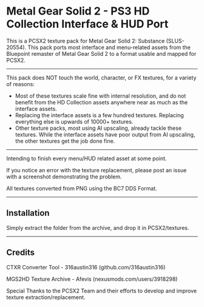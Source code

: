 # Metal Gear Solid 2 - PS3 HD Collection Interface & HUD Port
This is a PCSX2 texture pack for Metal Gear Solid 2: Substance (SLUS-20554).
This pack ports most interface and menu-related assets from the Bluepoint remaster of Metal Gear Solid 2 to a format usable and mapped for PCSX2.

----------------

This pack does NOT touch the world, character, or FX textures, for a variety of reasons:

 - Most of these textures scale fine with internal resolution, and do not benefit from the HD Collection assets anywhere near as much as the interface assets.
 - Replacing the interface assets is a few hundred textures. Replacing everything else is upwards of 10000+ textures.
 - Other texture packs, most using AI upscaling, already tackle these textures. While the interface assets have poor output from AI upscaling, the other textures get the job done fine.

----------------

Intending to finish every menu/HUD related asset at some point.

If you notice an error with the texture replacement, please post an issue with a screenshot demonstrating the problem.

All textures converted from PNG using the BC7 DDS Format.

----------------
## Installation

Simply extract the folder from the archive, and drop it in PCSX2/textures.

----------------
## Credits

CTXR Converter Tool - 316austin316 (github.com/316austin316)

MGS2HD Texture Archive - Afevis (nexusmods.com/users/3918298)

Special Thanks to the PCSX2 Team and their efforts to develop and improve texture extraction/replacement.
